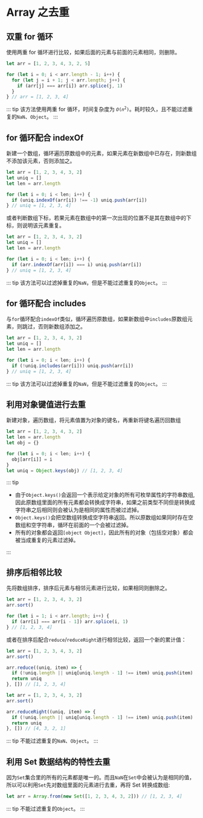 # Array 之去重

## 双重 for 循环

使用两重 for 循环进行比较，如果后面的元素与前面的元素相同，则删除。

```js
let arr = [1, 2, 3, 4, 3, 2, 5]

for (let i = 0; i < arr.length - 1; i++) {
  for (let j = i + 1; j < arr.length; j++) {
    if (arr[j] === arr[i]) arr.splice(j, 1)
  }
} // arr = [1, 2, 3, 4]
```

::: tip
该方法使用两重 for 循环，时间复杂度为 <code>$O(n^2)$</code>。耗时较久，且不能过滤重复的`NaN`、`Object`。
:::

## for 循环配合 indexOf

新建一个数组，循环遍历原数组中的元素，如果元素在新数组中已存在，则新数组不添加该元素，否则添加之。

```js
let arr = [1, 2, 3, 4, 3, 2]
let uniq = []
let len = arr.length

for (let i = 0; i < len; i++) {
  if (uniq.indexOf(arr[i]) !== -1) uniq.push(arr[i])
} // uniq = [1, 2, 3, 4]
```

或者判断数组下标，若果元素在数组中的第一次出现的位置不是其在数组中的下标，则说明该元素重复。

```js
let arr = [1, 2, 3, 4, 3, 2]
let uniq = []
let len = arr.length

for (let i = 0; i < len; i++) {
  if (arr.indexOf(arr[i]) === i) uniq.push(arr[i])
} // uniq = [1, 2, 3, 4]
```

::: tip
该方法可以过滤掉重复的`NaN`，但是不能过滤重复的`Object`。
:::

## for 循环配合 includes

与`for`循环配合`indexOf`类似，循环遍历原数组，如果新数组中`includes`原数组元素，则跳过，否则新数组添加之。

```js
let arr = [1, 2, 3, 4, 3, 2]
let uniq = []
let len = arr.length

for (let i = 0; i < len; i++) {
  if (!uniq.includes(arr[i])) uniq.push(arr[i])
} // uniq = [1, 2, 3, 4]
```

::: tip
该方法可以过滤掉重复的`NaN`，但是不能过滤重复的`Object`。
:::

## 利用对象键值进行去重

新建对象，遍历数组，将元素值置为对象的键名，再重新将键名遍历回数组

```js
let arr = [1, 2, 3, 4, 3, 2]
let len = arr.length
let obj = {}

for (let i = 0; i < len; i++) {
  obj[arr[i]] = i
}
let uniq = Object.keys(obj) // [1, 2, 3, 4]
```

::: tip

- 由于`Object.keys()`会返回一个表示给定对象的所有可枚举属性的字符串数组,因此原数组里面的所有元素都会转换成字符串，如果之前类型不同但是转换成字符串之后相同则会被认为是相同的属性而被过滤掉。
- `Object.keys()`会把空数组转换成空字符串返回。所以原数组如果同时存在空数组和空字符串，循环在前面的一个会被过滤掉。
- 所有的对象都会返回`[object Object]`，因此所有的对象（包括空对象）都会被当成重复的元素过滤掉。

:::

## 排序后相邻比较

先将数组排序，排序后元素与相邻元素进行比较，如果相同则删除之。

```js
let arr = [1, 2, 3, 4, 3, 2]
arr.sort()

for (let i = 1; i < arr.length; i++) {
  if (arr[i] === arr[i - 1]) arr.splice(i, 1)
} // [1, 2, 3, 4]
```

或者在排序后配合`reduce`/`reduceRight`进行相邻比较，返回一个新的累计值：

```js
let arr = [1, 2, 3, 4, 3, 2]
arr.sort()

arr.reduce((uniq, item) => {
  if (!uniq.length || uniq[uniq.length - 1] !== item) uniq.push(item)
  return uniq
}, []) // [1, 2, 3, 4]
```

```js
let arr = [1, 2, 3, 4, 3, 2]
arr.sort()

arr.reduceRight((uniq, item) => {
  if (!uniq.length || uniq[uniq.length - 1] !== item) uniq.push(item)
  return uniq
}, []) // [4, 3, 2, 1]
```

::: tip
不能过滤重复的`NaN`、`Object`。
:::

## 利用 Set 数据结构的特性去重

因为`Set`集合里的所有的元素都是唯一的。而且`NaN`在`Set`中会被认为是相同的值，所以可以利用`Set`先对数组里面的元素进行去重，再将 Set 转换成数组:

```js
let arr = Array.from(new Set([1, 2, 3, 4, 3, 2])) // [1, 2, 3, 4]
```

::: tip
不能过滤重复的`Object`。
:::
